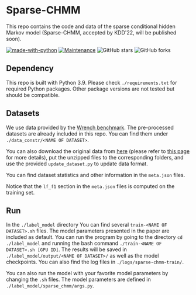# Sparse-CHMM

This repo contains the code and data of the sparse conditional hidden Markov model (Sparse-CHMM, accepted by KDD'22, will be published soon).

[![made-with-python](https://img.shields.io/badge/Made%20with-Python-1f425f.svg?color=purple)](https://www.python.org/)
[![Maintenance](https://img.shields.io/badge/Maintained%3F-yes-green.svg)](https://github.com/Yinghao-Li/Sparse-CHMM)
![GitHub stars](https://img.shields.io/github/stars/Yinghao-Li/Sparse-CHMM.svg?color=gold)
![GitHub forks](https://img.shields.io/github/forks/Yinghao-Li/Sparse-CHMM?color=9cf)

## Dependency
This repo is built with Python 3.9.
Please check `./requirements.txt` for required Python packages.
Other package versions are not tested but should be compatible.

## Datasets

We use data provided by the [Wrench benchmark](https://github.com/JieyuZ2/wrench).
The pre-processed datasets are already included in this repo.
You can find them under `./data_constr/<NAME OF DATASET>`.

You can also download the original data from [here](https://drive.google.com/drive/folders/1v55IKG2JN9fMtKJWU48B_5_DcPWGnpTq) (please refer to [this page](https://github.com/JieyuZ2/wrench/blob/main/README.md) for more details), put the unzipped files to the corresponding folders, and use the provided `update_dataset.py` to update data format.

You can find dataset statistics and other information in the `meta.json` files.

Notice that the `lf_f1` section in the `meta.json` files is computed on the training set.

## Run

In the `./label_model` directory You can find several `train-<NAME OF DATASET>.sh` files.
The model parameters presented in the paper are included as default.
You can run the program by going to the directory `cd ./label_model` and running the bash command `./train-<NAME OF DATASET>.sh [GPU ID]`.
The results will be saved in `./label_model/output/<NAME OF DATASET>/` as well as the model checkpoints.
You can also find the log files in `./logs/sparse-chmm-train/`.

You can also run the model with your favorite model parameters by changing the `.sh` files.
The model parameters are defined in `./label_model/sparse_chmm/args.py`.
